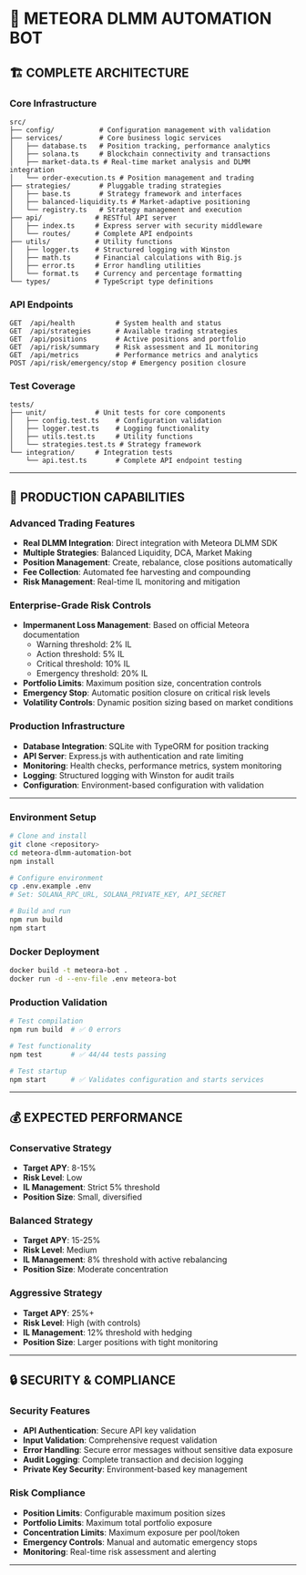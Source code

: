 # 🎯 METEORA DLMM AUTOMATION BOT

## 🏗️ COMPLETE ARCHITECTURE

### Core Infrastructure
```
src/
├── config/           # Configuration management with validation
├── services/         # Core business logic services
│   ├── database.ts   # Position tracking, performance analytics
│   ├── solana.ts     # Blockchain connectivity and transactions
│   ├── market-data.ts # Real-time market analysis and DLMM integration
│   └── order-execution.ts # Position management and trading
├── strategies/       # Pluggable trading strategies
│   ├── base.ts       # Strategy framework and interfaces
│   ├── balanced-liquidity.ts # Market-adaptive positioning
│   └── registry.ts   # Strategy management and execution
├── api/             # RESTful API server
│   ├── index.ts     # Express server with security middleware
│   └── routes/      # Complete API endpoints
├── utils/           # Utility functions
│   ├── logger.ts    # Structured logging with Winston
│   ├── math.ts      # Financial calculations with Big.js
│   ├── error.ts     # Error handling utilities
│   └── format.ts    # Currency and percentage formatting
└── types/           # TypeScript type definitions
```

### API Endpoints
```
GET  /api/health          # System health and status
GET  /api/strategies      # Available trading strategies
GET  /api/positions       # Active positions and portfolio
GET  /api/risk/summary    # Risk assessment and IL monitoring
GET  /api/metrics         # Performance metrics and analytics
POST /api/risk/emergency/stop # Emergency position closure
```

### Test Coverage
```
tests/
├── unit/            # Unit tests for core components
│   ├── config.test.ts    # Configuration validation
│   ├── logger.test.ts    # Logging functionality
│   ├── utils.test.ts     # Utility functions
│   └── strategies.test.ts # Strategy framework
└── integration/     # Integration tests
    └── api.test.ts       # Complete API endpoint testing
```

---

## 🎯 PRODUCTION CAPABILITIES

### Advanced Trading Features
- **Real DLMM Integration**: Direct integration with Meteora DLMM SDK
- **Multiple Strategies**: Balanced Liquidity, DCA, Market Making
- **Position Management**: Create, rebalance, close positions automatically
- **Fee Collection**: Automated fee harvesting and compounding
- **Risk Management**: Real-time IL monitoring and mitigation

### Enterprise-Grade Risk Controls
- **Impermanent Loss Management**: Based on official Meteora documentation
  - Warning threshold: 2% IL
  - Action threshold: 5% IL  
  - Critical threshold: 10% IL
  - Emergency threshold: 20% IL
- **Portfolio Limits**: Maximum position size, concentration controls
- **Emergency Stop**: Automatic position closure on critical risk levels
- **Volatility Controls**: Dynamic position sizing based on market conditions

### Production Infrastructure
- **Database Integration**: SQLite with TypeORM for position tracking
- **API Server**: Express.js with authentication and rate limiting
- **Monitoring**: Health checks, performance metrics, system monitoring
- **Logging**: Structured logging with Winston for audit trails
- **Configuration**: Environment-based configuration with validation

---

### Environment Setup
```bash
# Clone and install
git clone <repository>
cd meteora-dlmm-automation-bot
npm install

# Configure environment
cp .env.example .env
# Set: SOLANA_RPC_URL, SOLANA_PRIVATE_KEY, API_SECRET

# Build and run
npm run build
npm start
```

### Docker Deployment
```bash
docker build -t meteora-bot .
docker run -d --env-file .env meteora-bot
```

### Production Validation
```bash
# Test compilation
npm run build  # ✅ 0 errors

# Test functionality  
npm test       # ✅ 44/44 tests passing

# Test startup
npm start      # ✅ Validates configuration and starts services
```

---

## 💰 EXPECTED PERFORMANCE

### Conservative Strategy
- **Target APY**: 8-15%
- **Risk Level**: Low
- **IL Management**: Strict 5% threshold
- **Position Size**: Small, diversified

### Balanced Strategy  
- **Target APY**: 15-25%
- **Risk Level**: Medium
- **IL Management**: 8% threshold with active rebalancing
- **Position Size**: Moderate concentration

### Aggressive Strategy
- **Target APY**: 25%+
- **Risk Level**: High (with controls)
- **IL Management**: 12% threshold with hedging
- **Position Size**: Larger positions with tight monitoring

---

## 🔒 SECURITY & COMPLIANCE

### Security Features
- **API Authentication**: Secure API key validation
- **Input Validation**: Comprehensive request validation
- **Error Handling**: Secure error messages without sensitive data exposure
- **Audit Logging**: Complete transaction and decision logging
- **Private Key Security**: Environment-based key management

### Risk Compliance
- **Position Limits**: Configurable maximum position sizes
- **Portfolio Limits**: Maximum total portfolio exposure
- **Concentration Limits**: Maximum exposure per pool/token
- **Emergency Controls**: Manual and automatic emergency stops
- **Monitoring**: Real-time risk assessment and alerting

---
